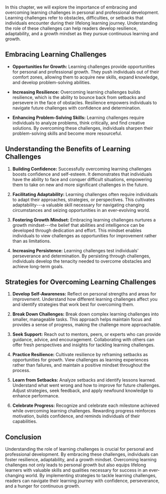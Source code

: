 
In this chapter, we will explore the importance of embracing and overcoming learning challenges in personal and professional development. Learning challenges refer to obstacles, difficulties, or setbacks that individuals encounter during their lifelong learning journey. Understanding the role of these challenges can help readers develop resilience, adaptability, and a growth mindset as they pursue continuous learning and growth.

Embracing Learning Challenges
-----------------------------

* **Opportunities for Growth:** Learning challenges provide opportunities for personal and professional growth. They push individuals out of their comfort zones, allowing them to acquire new skills, expand knowledge, and develop problem-solving abilities.

* **Increasing Resilience:** Overcoming learning challenges builds resilience, which is the ability to bounce back from setbacks and persevere in the face of obstacles. Resilience empowers individuals to navigate future challenges with confidence and determination.

* **Enhancing Problem-Solving Skills:** Learning challenges require individuals to analyze problems, think critically, and find creative solutions. By overcoming these challenges, individuals sharpen their problem-solving skills and become more resourceful.

Understanding the Benefits of Learning Challenges
-------------------------------------------------

1. **Building Confidence:** Successfully overcoming learning challenges boosts confidence and self-esteem. It demonstrates that individuals have the ability to face and conquer difficult situations, empowering them to take on new and more significant challenges in the future.

2. **Facilitating Adaptability:** Learning challenges often require individuals to adapt their approaches, strategies, or perspectives. This cultivates adaptability---a valuable skill necessary for navigating changing circumstances and seizing opportunities in an ever-evolving world.

3. **Fostering Growth Mindset:** Embracing learning challenges nurtures a growth mindset---the belief that abilities and intelligence can be developed through dedication and effort. This mindset enables individuals to view challenges as opportunities for improvement rather than as limitations.

4. **Increasing Persistence:** Learning challenges test individuals' perseverance and determination. By persisting through challenges, individuals develop the tenacity needed to overcome obstacles and achieve long-term goals.

Strategies for Overcoming Learning Challenges
---------------------------------------------

1. **Develop Self-Awareness:** Reflect on personal strengths and areas for improvement. Understand how different learning challenges affect you and identify strategies that work best for overcoming them.

2. **Break Down Challenges:** Break down complex learning challenges into smaller, manageable tasks. This approach helps maintain focus and provides a sense of progress, making the challenge more approachable.

3. **Seek Support:** Reach out to mentors, peers, or experts who can provide guidance, advice, and encouragement. Collaborating with others can offer fresh perspectives and insights for tackling learning challenges.

4. **Practice Resilience:** Cultivate resilience by reframing setbacks as opportunities for growth. View challenges as learning experiences rather than failures, and maintain a positive mindset throughout the process.

5. **Learn from Setbacks:** Analyze setbacks and identify lessons learned. Understand what went wrong and how to improve for future challenges. Adjust strategies, seek feedback, and apply newfound knowledge to enhance performance.

6. **Celebrate Progress:** Recognize and celebrate each milestone achieved while overcoming learning challenges. Rewarding progress reinforces motivation, builds confidence, and reminds individuals of their capabilities.

Conclusion
----------

Understanding the role of learning challenges is crucial for personal and professional development. By embracing these challenges, individuals can foster resilience, adaptability, and a growth mindset. Overcoming learning challenges not only leads to personal growth but also equips lifelong learners with valuable skills and qualities necessary for success in an ever-changing world. By implementing strategies to tackle learning challenges, readers can navigate their learning journey with confidence, perseverance, and a hunger for continuous growth.
